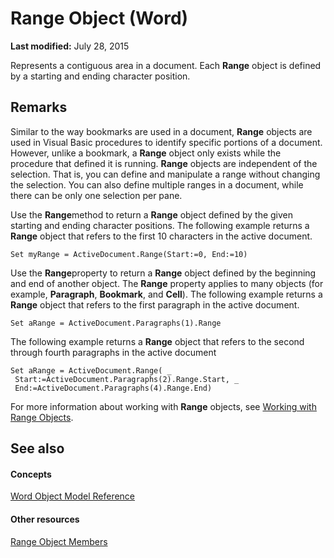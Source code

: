 
# Range Object (Word)

 **Last modified:** July 28, 2015

Represents a contiguous area in a document. Each  **Range** object is defined by a starting and ending character position.

## Remarks

Similar to the way bookmarks are used in a document,  **Range** objects are used in Visual Basic procedures to identify specific portions of a document. However, unlike a bookmark, a **Range** object only exists while the procedure that defined it is running. **Range** objects are independent of the selection. That is, you can define and manipulate a range without changing the selection. You can also define multiple ranges in a document, while there can be only one selection per pane.

Use the  **Range**method to return a  **Range** object defined by the given starting and ending character positions. The following example returns a **Range** object that refers to the first 10 characters in the active document.




```
Set myRange = ActiveDocument.Range(Start:=0, End:=10)
```

Use the  **Range**property to return a  **Range** object defined by the beginning and end of another object. The **Range** property applies to many objects (for example, **Paragraph**,  **Bookmark**, and  **Cell**). The following example returns a  **Range** object that refers to the first paragraph in the active document.




```
Set aRange = ActiveDocument.Paragraphs(1).Range
```

The following example returns a  **Range** object that refers to the second through fourth paragraphs in the active document




```
Set aRange = ActiveDocument.Range( _ 
 Start:=ActiveDocument.Paragraphs(2).Range.Start, _ 
 End:=ActiveDocument.Paragraphs(4).Range.End)
```

For more information about working with  **Range** objects, see [Working with Range Objects](9e240aa7-8608-9d70-aee3-2e202687459e.md).


## See also


#### Concepts


 [Word Object Model Reference](be452561-b436-bb9b-6f94-3faa9a74a6fd.md)
#### Other resources


 [Range Object Members](3c4a36d9-2a80-5aaf-827b-275a52bfa193.md)
